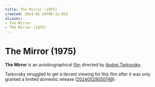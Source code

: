 ```yaml
---
title: The Mirror (1975)
created: 2024-05-29T06:12:05Z
aliases:
- The Mirror
- The Mirror (1975)
---
```


# The Mirror (1975)

**The Mirror** is an autobiographical [film](../indices/films.md) directed by [Andrei Tarkovsky](andrei-tarkovsky.md).

Tarkovsky struggled to get a decent viewing for this film after it was only granted a limited domestic release ([20240529050749](../entries/20240529050749.md)).
